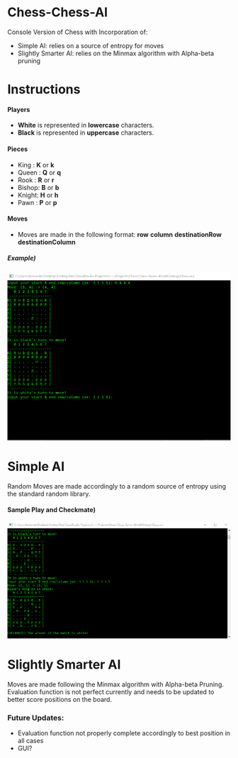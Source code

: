 # Chess-Chess-AI
Console Version of Chess with Incorporation of:
  - Simple AI: relies on a source of entropy for moves
  - Slightly Smarter AI: relies on the Minmax algorithm with Alpha-beta pruning

# Instructions
  #### Players
   - **White** is represented in **lowercase** characters.
   - **Black** is represented in **uppercase** characters.
  
  #### Pieces
   - King  : **K** or **k** 
   - Queen : **Q** or **q**
   - Rook  : **R** or **r**
   - Bishop: **B** or **b**
   - Knight: **H** or **h**
   - Pawn  : **P** or **p**
   
  #### Moves 
   - Moves are made in the following format: **row** **column** **destinationRow** **destinationColumn**
  
  ##### Example)
  <img src='Move Instructions.png'>

  
# Simple AI
Random Moves are made accordingly to a random source of entropy using the standard random library.

  #### Sample Play and Checkmate)
   <img src='Checkmate.png'>
    
# Slightly Smarter AI
Moves are made following the Minmax algorithm with Alpha-beta Pruning. Evaluation function is not perfect currently and needs to be updated to better score positions on the board.
 
### Future Updates:
  - Evaluation function not properly complete accordingly to best position in all cases
  - GUI?
